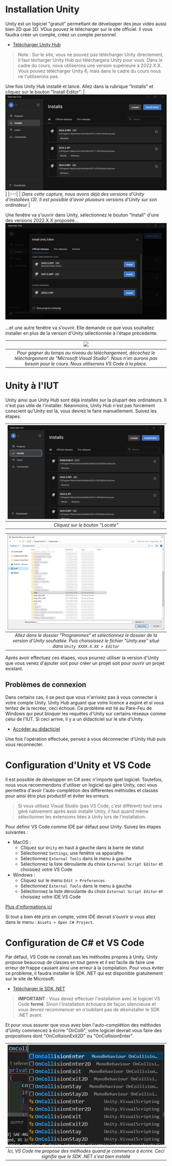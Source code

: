# Installation Unity 

Unity est un logiciel "gratuit" permettant de développer des jeux vidéo aussi bien 2D que 3D. VOus pouvez le télécharger sur le site officiel. Il vous faudra créer un compte, créez un compte personnel.

- [Télécharger Unity Hub](https://unity.com/fr/download)
> Note : Sur le site, vous ne pouvez pas télécharger Unity directement, il faut técharger Unity Hub qui téléchargera Unity pour vous. Dans le cadre du cours, nous utiliserons une version supérieure à 2022.X.X. Vous pouvez télécharger Unity 6, mais dans le cadre du cours nous ne l'utiliserons pas.

Une fois Unity Hub installé et lancé. Allez dans la rubrique "Installs" et cliquez sur le bouton "Install Editor".
| ![](printscreens/installation-1.jpg) | 
|:--:| 
| *Dans cette capture, nous avons déjà des versions d'Unity d'installées (3). Il est possible d'avoir plusieurs versions d'Unity sur son ordinateur* |

Une fenêtre va s'ouvrir dans Unity, sélectionnez le bouton "Install" d'une des versions 2022.X.X proposée...
![](printscreens/installation-2.png)

...et une autre fenêtre va s'ouvrir. Elle demande ce que vous souhaitez installer en plus de la version d'Unity sélectionnée à l'étape précédente.

| ![](printscreens/installation-3.jpg) | 
|:--:| 
| *Pour gagner du temps au niveau du téléchargement, décochez le téléchargement de "Microsoft Visual Studio". Nous n'en aurons pas besoin pour le cours. Nous utiliserons VS Code à la place.* |

# Unity à l'IUT

Unity ainsi que Unity Hub sont déjà installés sur la plupart des ordinateurs. Il n'est pas utile de l'installer. Néanmoins, Unity Hub n'est pas forcément conscient qu'Unity est là, vous devrez le faire manuellement. Suivez les étapes.

| ![](printscreens/locate-unity-1.png) | 
|:--:| 
| *Cliquez sur le bouton "Locate"* |

| ![](printscreens/locate-unity-2.png) | 
|:--:| 
| *Allez dans le dossier "Programmes" et sélectionnez le dossier de la version d'Unity souhaitée. Puis choississez le fichier "Unity.exe" situé dans `Unity XXXX.X.XX > Editor`* |

Après avoir effectuez ces étapes, vous pourrez utiliser la version d'Unity que vous venez d'ajouter soit pour créer un projet soit pour ouvrir un projet existant.

## Problèmes de connexion
Dans certains cas, il se peut que vous n'arriviez pas à vous connecter à votre compte Unity. Unity Hub arguant que votre licence a expiré et si vous tentez de la recréer, ceci échoue. Ce problème est lié au Pare-Feu de Windows qui peut bloquer les requêtes d'Unity sur certains réseaux comme celui de l'IUT. Si ceci arrive, il y a un didacticiel sur le site d'Unity.
- [Accéder au didacticiel](https://docs.unity3d.com/Packages/com.unity.live-capture@2.0/manual/setup-network.html#manual-firewall-rule-configuration)

Une fois l'opération effectuée, pensez à vous déconnecter d'Unity Hub puis vous reconnecter.


# Configuration d'Unity et VS Code
Il est possible de développer en C# avec n'importe quel logiciel. Toutefois, nous vous recommendons d'utiliser un logiciel qui gère Unity, ceci vous permettra d'avoir l'auto-complétion des différentes méthodes et classes pour ainsi être plus productif et éviter les erreurs.

> Si vous utilisez Visual Studio (pas VS Code, c'est différent) tout sera géré nativement après avoir installé Unity, il faut quand même sélectionner les extensions liées à Unity lors de l'installation. 

Pour définir VS Code comme IDE par défaut pour Unity. Suivez les étapes suivantes :
- MacOS : 
  - Cliquez sur `Unity` en haut à gauche dans la barre de statut
  - Sélectionnez `Settings`, une fenêtre va apparaître
  - Sélectionnez `External Tools` dans le menu à gauche 
  - Sélectionnez la liste déroulante du choix `External Script Editor` et choissiez votre VS Code 
- Windows :
  - Cliquez sur le menu `Edit > Preferences`
  - Sélectionnez `External Tools` dans le menu à gauche 
  - Sélectionnez la liste déroulante du choix `External Script Editor` et choissiez votre IDE VS Code

[Plus d'informations ici](https://learn.unity.com/tutorial/set-your-default-script-editor-ide#)

Si tout a bien été pris en compte, votre IDE devrait s'ouvrir si vous allez dans le menu : `Assets > Open C# Project`.

# Configuration de C# et VS Code
Par défaut, VS Code ne connaît pas les méthodes propres à Unity. Unity propose beaucoup de classes en tout genre et il est facile de faire une erreur de frappe causant ainsi une erreur à la compilation. Pour vous éviter ce problème, il faudra installer le SDK .NET qui est disponible gratuitement sur le site de Microsoft.

- [Télécharger le SDK .NET](https://dot.net/core-sdk-vscode)

> **IMPORTANT** : Vous devez effectuer l'installation avec le logiciel VS Code **fermé**. Sinon l'installation échouera de façon silencieuse et vous devrez recommencer en n'oubliant pas de désinstaller le SDK .NET avant.

Et pour vous assurer que vous avez bien l'auto-complétion des méthodes d'Unity commencez à écrire "OnColli", votre logiciel devrait vous faire des propositions dont "OnCollisionExit2D" ou "OnCollisionEnter".

| ![](printscreens/installation-4.png) | 
|:--:| 
| *Ici, VS Code me propose des méthodes quand je commence à écrire. Ceci signifie que le SDK .NET s'est bien installé* |